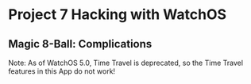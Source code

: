 # Project 7 Hacking with WatchOS

## Magic 8-Ball: Complications

Note: As of WatchOS 5.0, Time Travel is deprecated, so the Time Travel features in this App do not work!
